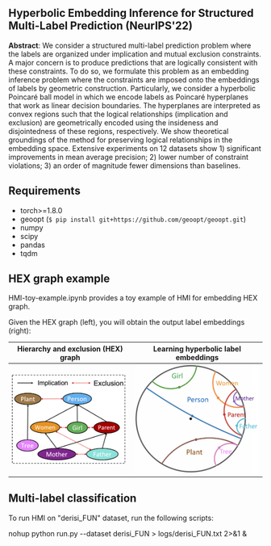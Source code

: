
## Hyperbolic Embedding Inference for Structured Multi-Label Prediction (NeurIPS'22)

**Abstract**: We consider a structured multi-label prediction problem where the labels are organized under implication and mutual exclusion constraints. A major concern is to produce predictions that are logically consistent with these constraints. To do so, we formulate this problem as an embedding inference problem where the constraints are imposed onto the embeddings of labels by geometric construction. Particularly, we consider a hyperbolic Poincaré ball model in which we encode labels as Poincaré hyperplanes that work as linear decision boundaries. The hyperplanes are interpreted as convex regions such that the logical relationships (implication and exclusion) are geometrically encoded using the insideness and disjointedness of these regions, respectively. We show theoretical groundings of the method for preserving logical relationships in the embedding space. Extensive experiments on 12 datasets show 1) significant improvements in mean average precision; 2) lower number of constraint violations; 3) an order of magnitude fewer dimensions than baselines.
## Requirements

- torch>=1.8.0
- geoopt (`$ pip install git+https://github.com/geoopt/geoopt.git`)
- numpy
- scipy
- pandas
- tqdm

## HEX graph example

HMI-toy-example.ipynb provides a toy example of HMI for embedding HEX graph.

Given the HEX graph (left), you will obtain the output label embeddings (right):


Hierarchy and exclusion (HEX) graph             |  Learning hyperbolic label embeddings
:-------------------------:|:-------------------------:
![](./imgs/hex.png)   |  ![](./imgs/labelembedding.png)


## Multi-label classification

To run HMI on "derisi_FUN" dataset, run the following scripts:

nohup python run.py --dataset derisi_FUN > logs/derisi_FUN.txt 2>&1 &

